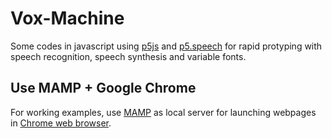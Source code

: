 # Vox-Machine
Some codes in javascript using <a href="http://p5js.org" target="_blank">p5js</a> and <a href="http://ability.nyu.edu/p5.js-speech/" target="_blank">p5.speech</a> for rapid protyping with speech recognition, speech synthesis and variable fonts.

## Use MAMP + Google Chrome
For working examples, use  <a href="https://www.mamp.info" target="_blank">MAMP</a> as local server for launching webpages in <a href="https://www.google.com/chrome/Google" target="_blank">Chrome web browser</a>.
